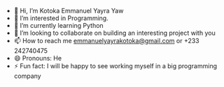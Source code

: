 - 👋 Hi, I’m Kotoka Emmanuel Yayra Yaw 
- 👀 I’m interested in Programming.
- 🌱 I’m currently learning Python
- 💞️ I’m looking to collaborate on building an interesting project with you
- 📫 How to reach me emmanuelyayrakotoka@gmail.com or +233 242740475
- 😄 Pronouns: He
- ⚡ Fun fact: I will be happy to see working myself in a big programming company

<!---
emmanuelyayra/emmanuelyayra is a ✨ special ✨ repository because its `README.md` (this file) appears on your GitHub profile.
You can click the Preview link to take a look at your changes.
--->
